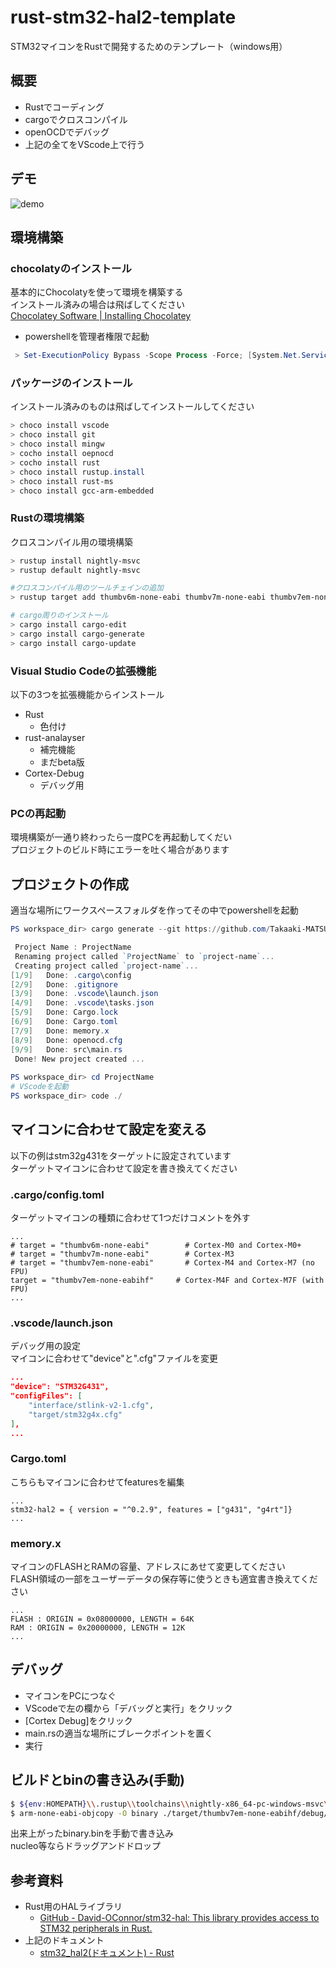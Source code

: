 # rust-stm32-hal2-template
STM32マイコンをRustで開発するためのテンプレート（windows用）

## 概要
- Rustでコーディング
- cargoでクロスコンパイル
- openOCDでデバッグ
- 上記の全てをVScode上で行う

## デモ
![demo](https://github.com/Takaaki-MATSUZAWA/rust-stm32-hal2-template-demo-video/raw/main/debug_test.gif)

## 環境構築
### chocolatyのインストール
基本的にChocolatyを使って環境を構築する  
インストール済みの場合は飛ばしてください  
[Chocolatey Software \| Installing Chocolatey](https://chocolatey.org/install)

- powershellを管理者権限で起動
```powershell
 > Set-ExecutionPolicy Bypass -Scope Process -Force; [System.Net.ServicePointManager]::SecurityProtocol = [System.Net.ServicePointManager]::SecurityProtocol -bor 3072; iex ((New-Object System.Net.WebClient).DownloadString('https://chocolatey.org/install.ps1'))
```

### パッケージのインストール
インストール済みのものは飛ばしてインストールしてください

```powershell
> choco install vscode
> choco install git
> choco install mingw
> cocho install oepnocd
> cocho install rust
> choco install rustup.install
> choco install rust-ms
> choco install gcc-arm-embedded
```

### Rustの環境構築
クロスコンパイル用の環境構築

```powershell
> rustup install nightly-msvc
> rustup default nightly-msvc

#クロスコンパイル用のツールチェインの追加
> rustup target add thumbv6m-none-eabi thumbv7m-none-eabi thumbv7em-none-eabi thumbv7em-none-eabihf

# cargo周りのインストール
> cargo install cargo-edit
> cargo install cargo-generate
> cargo install cargo-update
```

### Visual Studio Codeの拡張機能
以下の3つを拡張機能からインストール
- Rust
    - 色付け
- rust-analayser
    - 補完機能
    - まだbeta版
- Cortex-Debug
    - デバッグ用

### PCの再起動
環境構築が一通り終わったら一度PCを再起動してくだい  
プロジェクトのビルド時にエラーを吐く場合があります

## プロジェクトの作成
適当な場所にワークスペースフォルダを作ってその中でpowershellを起動

```powershell
PS workspace_dir> cargo generate --git https://github.com/Takaaki-MATSUZAWA/rust-stm32-hal2-template

 Project Name : ProjectName
 Renaming project called `ProjectName` to `project-name`...
 Creating project called `project-name`...
[1/9]   Done: .cargo\config
[2/9]   Done: .gitignore
[3/9]   Done: .vscode\launch.json
[4/9]   Done: .vscode\tasks.json
[5/9]   Done: Cargo.lock
[6/9]   Done: Cargo.toml
[7/9]   Done: memory.x
[8/9]   Done: openocd.cfg
[9/9]   Done: src\main.rs
 Done! New project created ...
 
PS workspace_dir> cd ProjectName
# VScodeを起動
PS workspace_dir> code ./
```

## マイコンに合わせて設定を変える
以下の例はstm32g431をターゲットに設定されています  
ターゲットマイコンに合わせて設定を書き換えてください

### .cargo/config.toml
ターゲットマイコンの種類に合わせて1つだけコメントを外す
```config
...
# target = "thumbv6m-none-eabi"        # Cortex-M0 and Cortex-M0+
# target = "thumbv7m-none-eabi"        # Cortex-M3
# target = "thumbv7em-none-eabi"       # Cortex-M4 and Cortex-M7 (no FPU)
target = "thumbv7em-none-eabihf"     # Cortex-M4F and Cortex-M7F (with FPU)
...
```

### .vscode/launch.json
デバッグ用の設定  
マイコンに合わせて"device"と".cfg"ファイルを変更
```json
...
"device": "STM32G431",
"configFiles": [
    "interface/stlink-v2-1.cfg",
    "target/stm32g4x.cfg"
],
...
```

### Cargo.toml
こちらもマイコンに合わせてfeaturesを編集
```config
...
stm32-hal2 = { version = "^0.2.9", features = ["g431", "g4rt"]}
...
```

### memory.x
マイコンのFLASHとRAMの容量、アドレスにあせて変更してください  
FLASH領域の一部をユーザーデータの保存等に使うときも適宜書き換えてください
```x
...
FLASH : ORIGIN = 0x08000000, LENGTH = 64K
RAM : ORIGIN = 0x20000000, LENGTH = 12K
...
```

## デバッグ
- マイコンをPCにつなぐ
- VScodeで左の欄から「デバッグと実行」をクリック
- [Cortex Debug]をクリック
- main.rsの適当な場所にブレークポイントを置く
- 実行

## ビルドとbinの書き込み(手動)
```bash
$ ${env:HOMEPATH}\\.rustup\\toolchains\\nightly-x86_64-pc-windows-msvc\\bin\\cargo.exe build
$ arm-none-eabi-objcopy -O binary ./target/thumbv7em-none-eabihf/debug/${PWD##*/} binary.bin
```
出来上がったbinary.binを手動で書き込み  
nucleo等ならドラッグアンドドロップ

## 参考資料
- Rust用のHALライブラリ
    - [GitHub - David-OConnor/stm32-hal: This library provides access to STM32 peripherals in Rust.](https://github.com/David-OConnor/stm32-hal/tree/main)
- 上記のドキュメント
    - [stm32_hal2(ドキュメント) - Rust](https://docs.rs/stm32-hal2/0.2.9/stm32_hal2/#)
